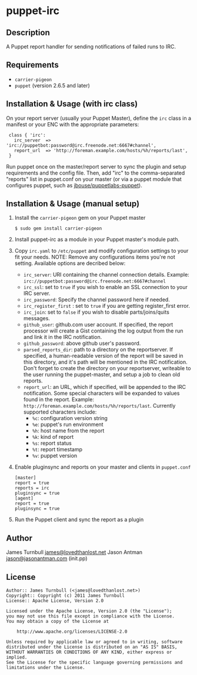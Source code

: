 puppet-irc
==========

Description
-----------

A Puppet report handler for sending notifications of failed runs to IRC.

Requirements
------------

* `carrier-pigeon`
* `puppet` (version 2.6.5 and later)

Installation & Usage (with irc class)
---------------------------------------------

On your report server (usually your Puppet Master), define the `irc` class in a manifest or
your ENC with the appropriate parameters:

     class { 'irc':
       irc_server  => 'irc://puppetbot:password@irc.freenode.net:6667#channel',
       report_url  => 'http://foreman.example.com/hosts/%h/reports/last',
     }

Run puppet once on the master/report server to sync the plugin and setup requirements
and the config file. Then, add "irc" to the comma-separated "reports" list in
puppet.conf on your master (or via a puppet module that configures puppet,
such as [jbouse/puppetlabs-puppet](https://github.com/jbouse/puppetlabs-puppet/)).

Installation & Usage (manual setup)
-----------------------------------

1.  Install the `carrier-pigeon` gem on your Puppet master

        $ sudo gem install carrier-pigeon

2.  Install puppet-irc as a module in your Puppet master's module
    path.

3.  Copy `irc.yaml` to `/etc/puppet` and modify configuration settings to your
    fit your needs. NOTE: Remove any configurations items you're not setting.
    Available options are decribed below:
    * `irc_server`: URI containing the channel connection details. Example: `irc://puppetbot:password@irc.freenode.net:6667#channel`
    * `irc_ssl`: set to `true` if you wish to enable an SSL connection to your IRC server.
    * `irc_password`: Specify the channel password here if needed.
    * `irc_register_first` : set to `true` if you are getting register_first error.
    * `irc_join`: set to `false` if you wish to disable parts/joins/quits messages.
    * `github_user`: github.com user account. If specified, the report processor will create a Gist containing the log output from the run and link it in the IRC notification.
    * `github_password`: above github user's password.
    * `parsed_reports_dir`: path to a directory on the reportserver. If specified, a human-readable version of the report will be saved in this directory, and it's path will be mentioned in the IRC notification. Don't forget to create the directory on your reportserver, writeable to the user running the puppet-master, and setup a job to clean old reports.
    * `report_url`: an URL, which if specified, will be appended to the IRC notification. Some special characters will be expanded to values found in the report. Example: `http://foreman.example.com/hosts/%h/reports/last`. Currently supported characters include:
      * `%c`: configuration version string
      * `%e`: puppet's run environment
      * `%h`: host name from the report
      * `%k`: kind of report
      * `%s`: report status
      * `%t`: report timestamp
      * `%v`: puppet version

4.  Enable pluginsync and reports on your master and clients in `puppet.conf`

        [master]
        report = true
        reports = irc
        pluginsync = true
        [agent]
        report = true
        pluginsync = true

5.  Run the Puppet client and sync the report as a plugin

Author
------

James Turnbull <james@lovedthanlost.net>
Jason Antman <jason@jasonantman.com> (init.pp)

License
-------

    Author:: James Turnbull (<james@lovedthanlost.net>)
    Copyright:: Copyright (c) 2011 James Turnbull
    License:: Apache License, Version 2.0

    Licensed under the Apache License, Version 2.0 (the "License");
    you may not use this file except in compliance with the License.
    You may obtain a copy of the License at

        http://www.apache.org/licenses/LICENSE-2.0

    Unless required by applicable law or agreed to in writing, software
    distributed under the License is distributed on an "AS IS" BASIS,
    WITHOUT WARRANTIES OR CONDITIONS OF ANY KIND, either express or implied.
    See the License for the specific language governing permissions and
    limitations under the License.
